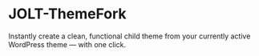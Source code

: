 # JOLT-ThemeFork
Instantly create a clean, functional child theme from your currently active WordPress theme — with one click.
